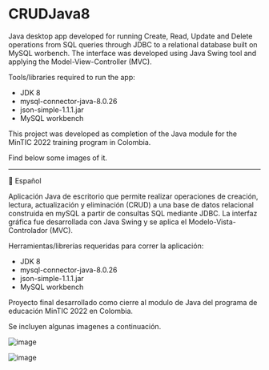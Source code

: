 # CRUDJava8

Java desktop app developed for running Create, Read, Update and Delete operations from SQL queries through JDBC to a relational database built on MySQL worbench. The interface was developed using Java Swing tool and applying the Model-View-Controller (MVC).

Tools/libraries required to run the app:
 - JDK 8
 - mysql-connector-java-8.0.26
 - json-simple-1.1.1.jar
 - MySQL workbench

This project was developed as completion of the Java module for the MinTIC 2022 training program in Colombia. 

Find below some images of it.

_______________________________________________________________________________________________________________________________________________________________________________
🎯 Español

Aplicación Java de escritorio que permite realizar operaciones de creación, lectura, actualización y eliminación (CRUD) a una base de datos relacional construida en mySQL a partir de consultas SQL mediante JDBC. La interfaz gráfica fue desarrollada con Java Swing y se aplica el Modelo-Vista-Controlador (MVC).

Herramientas/librerías requeridas para correr la aplicación:
 - JDK 8
 - mysql-connector-java-8.0.26
 - json-simple-1.1.1.jar
 - MySQL workbench

Proyecto final desarrollado como cierre al modulo de Java del programa de educación MinTIC 2022 en Colombia.

Se incluyen algunas imagenes a continuación.


![image](https://user-images.githubusercontent.com/83715511/140436216-e72e2ab0-7e0e-4201-bdc9-8f51742cb469.png)

![image](https://user-images.githubusercontent.com/83715511/140438602-060f83f3-538b-4f5c-b973-a19f2551aeb3.png)
